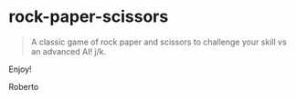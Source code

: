 # rock-paper-scissors

> A classic game of rock paper and scissors to challenge your skill vs an advanced AI! j/k. 

Enjoy!

Roberto
